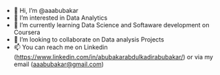 - 👋 Hi, I’m @aaabubakar
- 👀 I’m interested in Data Analytics
- 🌱 I’m currently learning Data Science and Softaware development on Coursera
- 💞️ I’m looking to collaborate on Data analysis Projects
- 📫 You can reach me on Linkedin (https://www.linkedin.com/in/abubakarabdulkadirabubakar/) or via my email (aaabubakar@gmail.com) 

<!---
aaabubakar/aaabubakar is a ✨ special ✨ repository because its `README.md` (this file) appears on your GitHub profile.
You can click the Preview link to take a look at your changes.
--->
